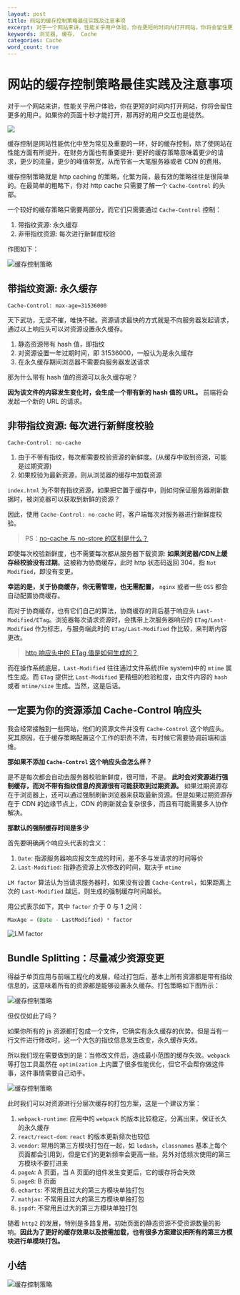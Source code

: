 ```yaml
---
layout: post
title: 网站的缓存控制策略最佳实践及注意事项
excerpt: 对于一个网站来讲，性能关乎用户体验，你在更短的时间内打开网站，你将会留住更多的用户。如果你的页面十秒才能打开，那再好的用户交互也是徒然。
keywords: 浏览器, 缓存， Cache
categories: Cache
word_count: true
---
```



# 网站的缓存控制策略最佳实践及注意事项

对于一个网站来讲，性能关乎用户体验，你在更短的时间内打开网站，你将会留住更多的用户。如果你的页面十秒才能打开，那再好的用户交互也是徒然。

![](/images/posts/cache/render.jpg)

缓存控制是网站性能优化中至为常见及重要的一环，好的缓存控制，除了使网站在性能方面有所提升，在财务方面也有重要提升: 更好的缓存策略意味着更少的请求，更少的流量，更少的峰值带宽，从而节省一大笔服务器或者 CDN 的费用。

缓存控制策略就是 http caching 的策略，化繁为简，最有效的策略往往是很简单的。在最简单的粗略下，你对 http cache 只需要了解一个 `Cache-Control` 的头部。

一个较好的缓存策略只需要两部分，而它们只需要通过 `Cache-Control` 控制：

1. 带指纹资源: 永久缓存
1. 非带指纹资源: 每次进行新鲜度校验

作图如下：

![缓存控制策略](/images/posts/cache/http-cache.png)

## 带指纹资源: 永久缓存

```
Cache-Control: max-age=31536000
```

天下武功，无坚不摧，唯快不破。资源请求最快的方式就是不向服务器发起请求，通过以上响应头可以对资源设置永久缓存。

1. 静态资源带有 hash 值，即指纹
1. 对资源设置一年过期时间，即 31536000，一般认为是永久缓存
1. 在永久缓存期间浏览器不需要向服务器发送请求

那为什么带有 hash 值的资源可以永久缓存呢？

**因为该文件的内容发生变化时，会生成一个带有新的 hash 值的 URL。** 前端将会发起一个新的 URL 的请求。

## 非带指纹资源: 每次进行新鲜度校验

```
Cache-Control: no-cache
```

1. 由于不带有指纹，每次都需要校验资源的新鲜度。(从缓存中取到资源，可能是过期资源)
1. 如果校验为最新资源，则从浏览器的缓存中加载资源

`index.html` 为不带有指纹资源，如果把它置于缓存中，则如何保证服务器刷新数据时，被浏览器可以获取到新鲜的资源？

因此，使用 `Cache-Control: no-cache` 时，客户端每次对服务器进行新鲜度校验。

> PS：[no-cache 与 no-store 的区别是什么？](https://github.com/shfshanyue/Daily-Question/issues/207)

即使每次校验新鲜度，也不需要每次都从服务器下载资源: **如果浏览器/CDN上缓存经校验没有过期**。这被称为协商缓存，此时 http 状态码返回 304，指 `Not Modified`，即没有变更。

**幸运的是，关于协商缓存，你无需管理，也无需配置，** `nginx` 或者一些 `OSS` 都会自动配置协商缓存。

而对于协商缓存，也有它们自己的算法，协商缓存的背后基于响应头 `Last-Modified/ETag`。浏览器每次请求资源时，会携带上次服务器响应的 `ETag/Last-Modified` 作为标志，与服务端此时的 `ETag/Last-Modified` 作比较，来判断内容更改。

> [http 响应头中的 ETag 值是如何生成的？](https://github.com/shfshanyue/Daily-Question/issues/112)

而在操作系统底层，`Last-Modified` 往往通过文件系统(file system)中的 `mtime` 属性生成。而 `ETag` 提供比 `Last-Modified` 更精细的检验粒度，由文件内容的 `hash` 或者 `mtime/size` 生成。当然，这是后话。

## 一定要为你的资源添加 Cache-Control 响应头

我会经常接触到一些网站，他们的资源文件并没有 `Cache-Control` 这个响应头。究其原因，在于缓存策略配置这个工作的职责不清，有时候它需要协调前端和运维。

**那如果不添加 `Cache-Control` 这个响应头会怎么样？**

是不是每次都会自动去服务器校验新鲜度，很可惜，不是。 **此时会对资源进行强制缓存，而对不带有指纹信息的资源很有可能获取到过期资源。** 如果过期资源存在于浏览器上，还可以通过强制刷新浏览器来获取最新资源。但是如果过期资源存在于 CDN 的边缘节点上，CDN 的刷新就会复杂很多，而且有可能需要多人协作解决。

**那默认的强制缓存时间是多少**

首先要明确两个响应头代表的含义：

1. `Date`: 指源服务器响应报文生成的时间，差不多与发请求的时间等价
1. `Last-Modified`: 指静态资源上次修改的时间，取决于 `mtime`

`LM factor` 算法认为当请求服务器时，如果没有设置 `Cache-Control`，如果距离上次的 `Last-Modified` 越远，则生成的强制缓存时间越长。

用公式表示如下，其中 `factor` 介于 0 与 1 之间：

``` js
MaxAge = (Date - LastModified) * factor
```

![LM factor](/images/posts/cache/http-lm-factor.jpg)

## Bundle Splitting：尽量减少资源变更

得益于单页应用与前端工程化的发展，经过打包后，基本上所有资源都是带有指纹信息的，这意味着所有的资源都是能够设置永久缓存。打包策略如下图所示：

![缓存控制策略](/images/posts/cache/http-cache.png)

但仅仅如此了吗？

如果你所有的 js 资源都打包成一个文件，它确实有永久缓存的优势。但是当有一行文件进行修改时，这一个大包的指纹信息发生改变，永久缓存失效。

所以我们现在需要做到的是：当修改文件后，造成最小范围的缓存失效。`webpack` 等打包工具虽然在 `optimization` 上内置了很多性能优化，但它不会帮你做这件事，这件事情需要自己动手。

![缓存控制策略](/images/posts/cache/http-cache-2.png)

此时我们可以对资源进行分层次缓存的打包方案，这是一个建议方案：

1. `webpack-runtime`: 应用中的 `webpack` 的版本比较稳定，分离出来，保证长久的永久缓存
1. `react/react-dom`: `react` 的版本更新频次也较低
1. `vendor`: 常用的第三方模块打包在一起，如 `lodash`，`classnames` 基本上每个页面都会引用到，但是它们的更新频率会更高一些。另外对低频次使用的第三方模块不要打进来
1. `pageA`: A 页面，当 A 页面的组件发生变更后，它的缓存将会失效
1. `pageB`: B 页面
1. `echarts`: 不常用且过大的第三方模块单独打包
1. `mathjax`: 不常用且过大的第三方模块单独打包
1. `jspdf`: 不常用且过大的第三方模块单独打包

随着 `http2` 的发展，特别是多路复用，初始页面的静态资源不受资源数量的影响。**因此为了更好的缓存效果以及按需加载，也有很多方案建议把所有的第三方模块进行单模块打包。**

## 小结

![缓存控制策略](/images/posts/cache/http-cache-2.png)
